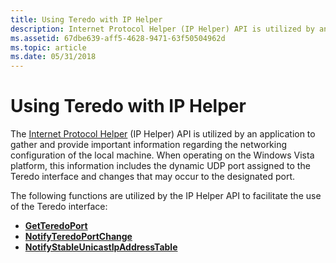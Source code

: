 ```yaml
---
title: Using Teredo with IP Helper
description: Internet Protocol Helper (IP Helper) API is utilized by an application to gather and provide important information regarding the networking configuration of the local machine.
ms.assetid: 67dbe639-aff5-4628-9471-63f50504962d
ms.topic: article
ms.date: 05/31/2018
---
```


# Using Teredo with IP Helper

The [Internet Protocol Helper](https://docs.microsoft.com/windows/desktop/IpHlp/about-ip-helper) (IP Helper) API is utilized by an application to gather and provide important information regarding the networking configuration of the local machine. When operating on the Windows Vista platform, this information includes the dynamic UDP port assigned to the Teredo interface and changes that may occur to the designated port.

The following functions are utilized by the IP Helper API to facilitate the use of the Teredo interface:

-   [**GetTeredoPort**](https://docs.microsoft.com/windows/desktop/api/netioapi/nf-netioapi-getteredoport)
-   [**NotifyTeredoPortChange**](https://docs.microsoft.com/windows/desktop/api/netioapi/nf-netioapi-notifyteredoportchange)
-   [**NotifyStableUnicastIpAddressTable**](https://docs.microsoft.com/windows/desktop/api/netioapi/nf-netioapi-notifystableunicastipaddresstable)

 

 




